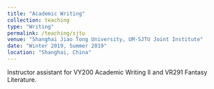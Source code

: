 ```yaml
---
title: "Academic Writing"
collection: teaching
type: "Writing"
permalink: /teaching/sjtu
venue: "Shanghai Jiao Tong University, UM-SJTU Joint Institute"
date: "Winter 2019, Summer 2019"
location: "Shanghai, China"
---
```


Instructor assistant for VY200 Academic Writing II and VR291 Fantasy Literature.
